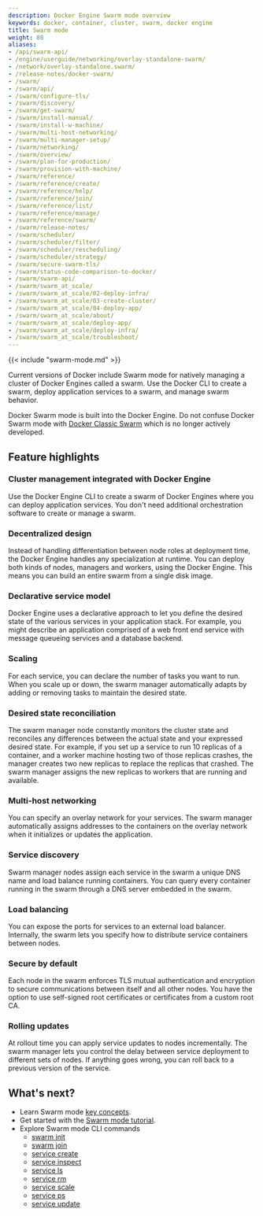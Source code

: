 ```yaml
---
description: Docker Engine Swarm mode overview
keywords: docker, container, cluster, swarm, docker engine
title: Swarm mode
weight: 80
aliases:
- /api/swarm-api/
- /engine/userguide/networking/overlay-standalone-swarm/
- /network/overlay-standalone.swarm/
- /release-notes/docker-swarm/
- /swarm/
- /swarm/api/
- /swarm/configure-tls/
- /swarm/discovery/
- /swarm/get-swarm/
- /swarm/install-manual/
- /swarm/install-w-machine/
- /swarm/multi-host-networking/
- /swarm/multi-manager-setup/
- /swarm/networking/
- /swarm/overview/
- /swarm/plan-for-production/
- /swarm/provision-with-machine/
- /swarm/reference/
- /swarm/reference/create/
- /swarm/reference/help/
- /swarm/reference/join/
- /swarm/reference/list/
- /swarm/reference/manage/
- /swarm/reference/swarm/
- /swarm/release-notes/
- /swarm/scheduler/
- /swarm/scheduler/filter/
- /swarm/scheduler/rescheduling/
- /swarm/scheduler/strategy/
- /swarm/secure-swarm-tls/
- /swarm/status-code-comparison-to-docker/
- /swarm/swarm-api/
- /swarm/swarm_at_scale/
- /swarm/swarm_at_scale/02-deploy-infra/
- /swarm/swarm_at_scale/03-create-cluster/
- /swarm/swarm_at_scale/04-deploy-app/
- /swarm/swarm_at_scale/about/
- /swarm/swarm_at_scale/deploy-app/
- /swarm/swarm_at_scale/deploy-infra/
- /swarm/swarm_at_scale/troubleshoot/
---
```


{{< include "swarm-mode.md" >}}

Current versions of Docker include Swarm mode for natively managing a cluster
of Docker Engines called a swarm. Use the Docker CLI to create a swarm, deploy
application services to a swarm, and manage swarm behavior.

Docker Swarm mode is built into the Docker Engine. Do not confuse Docker Swarm mode
with [Docker Classic Swarm](https://github.com/docker/classicswarm)
which is no longer actively developed.

## Feature highlights

### Cluster management integrated with Docker Engine

Use the Docker Engine CLI to create a swarm of Docker Engines where you can deploy application
services. You don't need additional orchestration software to create or manage
a swarm.

### Decentralized design

Instead of handling differentiation between node roles at deployment time, the Docker Engine handles any specialization at runtime. You can deploy both kinds of nodes, managers and workers, using the
Docker Engine. This means you can build an entire swarm from a single disk
image.

### Declarative service model

Docker Engine uses a declarative approach to
let you define the desired state of the various services in your application
stack. For example, you might describe an application comprised of a web front
end service with message queueing services and a database backend.

### Scaling 

For each service, you can declare the number of tasks you want to
run. When you scale up or down, the swarm manager automatically adapts by
adding or removing tasks to maintain the desired state.

### Desired state reconciliation

The swarm manager node constantly monitors
the cluster state and reconciles any differences between the actual state and your
expressed desired state. For example, if you set up a service to run 10
replicas of a container, and a worker machine hosting two of those replicas
crashes, the manager creates two new replicas to replace the replicas that
crashed. The swarm manager assigns the new replicas to workers that are
running and available.

### Multi-host networking

You can specify an overlay network for your
services. The swarm manager automatically assigns addresses to the containers
on the overlay network when it initializes or updates the application.

### Service discovery

Swarm manager nodes assign each service in the swarm a
unique DNS name and load balance running containers. You can query every
container running in the swarm through a DNS server embedded in the swarm.

### Load balancing

You can expose the ports for services to an
external load balancer. Internally, the swarm lets you specify how to distribute
service containers between nodes.

### Secure by default

Each node in the swarm enforces TLS mutual
authentication and encryption to secure communications between itself and all
other nodes. You have the option to use self-signed root certificates or
certificates from a custom root CA.

### Rolling updates

At rollout time you can apply service updates to nodes
incrementally. The swarm manager lets you control the delay between service
deployment to different sets of nodes. If anything goes wrong, you can
roll back to a previous version of the service.

## What's next?

* Learn Swarm mode [key concepts](key-concepts.md).
* Get started with the [Swarm mode tutorial](swarm-tutorial/_index.md).
* Explore Swarm mode CLI commands
  * [swarm init](/reference/cli/docker/swarm/init.md)
  * [swarm join](/reference/cli/docker/swarm/join.md)
  * [service create](/reference/cli/docker/service/create.md)
  * [service inspect](/reference/cli/docker/service/inspect.md)
  * [service ls](/reference/cli/docker/service/ls.md)
  * [service rm](/reference/cli/docker/service/rm.md)
  * [service scale](/reference/cli/docker/service/scale.md)
  * [service ps](/reference/cli/docker/service/ps.md)
  * [service update](/reference/cli/docker/service/update.md)

